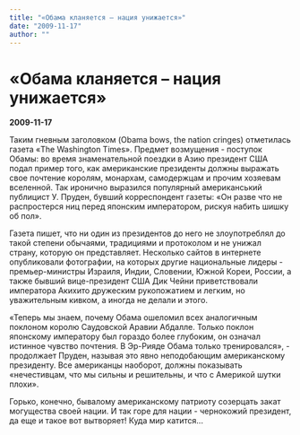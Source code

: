 ```yaml
---
title: "«Обама кланяется – нация унижается»"
date: "2009-11-17"
author: ""
---
```


# «Обама кланяется – нация унижается»

**2009-11-17** 

Таким гневным заголовком (Obama bows, the nation cringes) отметилась газета «The Washington Times». Предмет возмущения - поступок Обамы: во время знаменательной поездки в Азию президент США подал пример того, как американские президенты должны выражать свое почтение королям, монархам, самодержцам и прочим хозяевам вселенной. Так иронично выразился популярный американський публицист У. Пруден, бувший корреспондент газеты: «Он разве что не распростерся ниц перед японским императором, рискуя набить шишку об пол».

Газета пишет, что ни один из президентов до него не злоупотреблял до такой степени обычаями, традициями и протоколом и не унижал страну, которую он представляет. Несколько сайтов в интернете опубликовали фотографии, на которых другие национальные лидеры - премьер-министры Израиля, Индии, Словении, Южной Кореи, России, а также бывший вице-президент США Дик Чейни приветствовали императора Акихито дружеским рукопожатием и легким, но уважительным кивком, а иногда не делали и этого.

«Теперь мы знаем, почему Обама ошеломил всех аналогичным поклоном королю Саудовской Аравии Абдалле. Только поклон японскому императору был гораздо более глубоким, он означал истинное чувство почтения. В Эр-Рияде Обама только тренировался», - продолжает Пруден, называя это явно неподобающим американскому президенту. Все американцы наоборот, должны показывать «нечестивцам, что мы сильны и решительны, и что с Америкой шутки плохи».

Горько, конечно, бывалому американскому патриоту созерцать закат могущества своей нации. И так горе для нации - чернокожий президент, да еще и такое вот вытворяет! Куда мир катится...